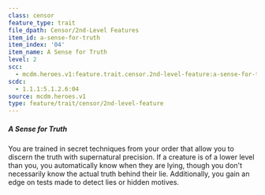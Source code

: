 ```yaml
---
class: censor
feature_type: trait
file_dpath: Censor/2nd-Level Features
item_id: a-sense-for-truth
item_index: '04'
item_name: A Sense for Truth
level: 2
scc:
  - mcdm.heroes.v1:feature.trait.censor.2nd-level-feature:a-sense-for-truth
scdc:
  - 1.1.1:5.1.2.6:04
source: mcdm.heroes.v1
type: feature/trait/censor/2nd-level-feature
---
```


##### A Sense for Truth

You are trained in secret techniques from your order that allow you to discern the truth with supernatural precision. If a creature is of a lower level than you, you automatically know when they are lying, though you don't necessarily know the actual truth behind their lie. Additionally, you gain an edge on tests made to detect lies or hidden motives.
